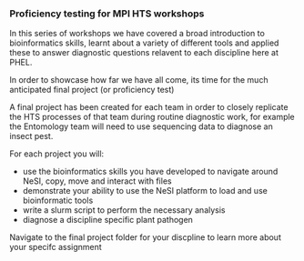 ### Proficiency testing for MPI HTS workshops 

In this series of workshops we have covered a broad introduction to bioinformatics skills, learnt about a variety of different tools and applied these to answer diagnostic questions relavent to each discipline here at PHEL. 

In order to showcase how far we have all come, its time for the much anticipated final project (or proficiency test) 

A final project has been created for each team in order to closely replicate the HTS processes of that team during routine diagnostic work, for example the Entomology team will need to use sequencing data to diagnose an insect pest. 

For each project you will: 
- use the bioinformatics skills you have developed to navigate around NeSI, copy, move and interact with files
- demonstrate your ability to use the NeSI platform to load and use bioinformatic tools 
- write a slurm script to perform the necessary analysis 
- diagnose a discipline specific plant pathogen  

Navigate to the final project folder for your discpline to learn more about your specifc assignment



